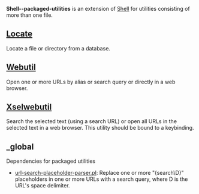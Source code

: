
**Shell--packaged-utilities** is an extension of [Shell](https://github.com/unix-foundation/shell) for utilities consisting of more than one file.

## [Locate](locate)

Locate a file or directory from a database.

## [Webutil](webutil)

Open one or more URLs by alias or search query or directly in a web browser.

## [Xselwebutil](xselwebutil)

Search the selected text (using a search URL) or open all URLs in the selected text in a web browser. This utility should be bound to a keybinding.

## &#95;global

Dependencies for packaged utilities

* [url-search-placeholder-parser.pl](https://github.com/unix-foundation/shell--packaged-utilities/blob/master/_global/url-search-placeholder-parser.pl): Replace one or more "{search\D}" placeholders in one or more URLs with a search query, where D is the URL's space delimiter.

